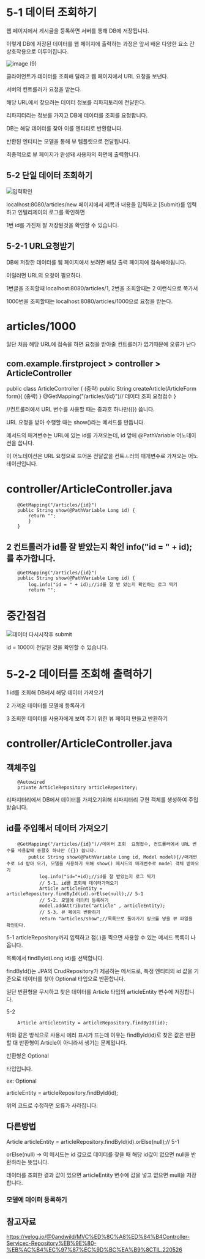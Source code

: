 5-1 데이터 조회하기
===

웹 페이지에서 게시글을 등록하면 서버를 통해 DB에 저장됩니다.

이렇게 DB에 저장된 데이터를 웹 페이지에 출력하는 과정은 앞서 배운 다양한 요소 간 상호작용으로 이루어집니다.

![image (9)](https://github.com/user-attachments/assets/dbf095d6-60a1-44fb-bf4b-d37e1b43a2d5)

클라이언트가 데이터를 조회해 달라고 웹 페이지에서 URL 요청을 보낸다.

서버의 컨트롤러가 요청을 받는다.

해당 URL에서 찾으려는 데이터 정보를 리파지토리에 전달한다.

리파지터리는 정보를 가지고 DB에 데이터를 조회를 요청합니다.

DB는 해당 데이터를 찾아 이를 엔티티로 반환합니다.

반환된 엔티티는 모델을 통해 뷰 템플릿으로 전달됩니다.

최종적으로 뷰 페이지가 완성돼 사용자의 화면에 출력합니다.

5-2 단일 데이터 조회하기 
---

![입력확인](https://github.com/user-attachments/assets/8bb6937c-9506-42fc-8ade-f4f51dc2dd32)

localhost:8080/articles/new 페이지에서 제목과 내용을 입력하고 [Submit}를 입력하고 인텔리제이의 로그를 확인하면 

1번 id를 가진채 잘 저장된것을 확인할 수 있습니다.

5-2-1 URL요청받기
--

DB에 저장한 데이터를 웹 페이지에서 보려면 해당 출력 페이지에 접속해야됩니다.

이럴러면 URL의 요청이 필요하다.

1번글을 조회할때 localhost:8080/articles/1, 2번을 조회할때는 2 이런식으로 쭉가서

1000번을 조회할때는 localhost:8080/articles/1000으로 요청을 받는다.

articles/1000
===

일단 처음 해당 URL에 접속을 하면 요청을 받아줄 컨트롤러가 없기때문에 오류가 난다

com.example.firstproject > controller > ArticleController
---

public class ArticleController {
    (중략)
  public String createArticle(ArticleForm form){
    (중략)
  }
  @GetMapping("/articles/{id}")// 데이터 조회 요청접수
}

//컨트롤러에서 URL 변수를 사용할 때는 중과호 하나만({}) 씁니다.

URL 요청을 받아 수행할 때는 show()라는 메서드를 만듭니다.

메서드의 매겨변수는 URL에 있는 id를 가져오는데, id 앞에 @PathVariable 어노테이션을 씁니다.

이 어노테이션은 URL 요청으로 드어온 전달값을 컨트ㅗ러의 매개변수로 가져오는 어노테이션입니다.

controller/ArticleController.java
===

        @GetMapping("/articles/{id}")
        public String show(@PathVariable Long id) {
            return "";
            }
        }

2 컨트롤러가 id를 잘 받았는지 확인  info("id = " + id);를 추가합니다.
---

        @GetMapping("/articles/{id}")
        public String show(@PathVariable Long id) {
            log.info("id = " + id);//id를 잘 받 았는지 확인하는 로그 찍기
            return "";


중간점검
===

![데이터 다시시작후 submit](https://github.com/user-attachments/assets/9d72ccf4-ae8a-419f-b321-c7c11600a4a3)

id = 1000이 전달된 것을 확인할 수 있습니다.

5-2-2 데이터를 조회해 출력하기
===

1 id를 조회해 DB에서 해당 데이터 가져오기

2 가져온 데이터를 모델에 등록하기

3 조회한 데이터를 사용자에게 보여 주기 위한 뷰 페이지 만들고 반환하기


controller/ArticleController.java
===

객체주입
---

        @Autowired
        private ArticleRepository articleRepository;

리파지터리에서 DB에서 데이터를 가져오기위해 리파지터리 구현 객체를 생성하여 주입받습니다.        
        
id를 주입해서 데이터 가져오기
---

        @GetMapping("/articles/{id}")//데이터 조회  요청접수, 컨트롤러에서 URL 변수를 사용할때 중괄호 하나만 ({}) 씁니다.
            public String show(@PathVariable Long id, Model model){//매개변수로 id 받아 오기, 모델을 사용하기 위해 show() 메서드의 매개변수로 model 객체 받아오기
                log.info("id="+id);//id를 잘 받았는지 로그 찍기
                // 5-1. id를 조회해 데이터가져오기
                Article articleEntity = articleRepository.findById(id).orElse(null);// 5-1
                // 5-2. 모델에 데이터 등록하기
                model.addAttribute("article" , articleEntity);
                // 5-3. 뷰 페이지 변환하기
                return "articles/show";//목록으로 돌아가기 링크를 넣을 뷰 파일을 확인한다.


5-1 articleRepository까지 입력하고 점(.)을 찍으면 사용할 수 있는 메서드 목록이 나옵니다.

목록에서 findById(Long id)를 선택합니다.

findById()는 JPA의 CrudRepository가 제공하는 메서드로, 특정 엔티티의 id 값을 기준으로 데이터를 찾아 Optional 타입으로 반환합니다.

일단 반환형을 무시하고 찾은 데이터를 Article 타입의 articleEntity 변수에 저장합니다.

5-2 

        Article articleEntity = articleRepository.findById(id);

위와 같은 방식으로 사용시 에러 표시가 뜨는데 이유는 findById(id)로 찾은 값은 반환할 대 반환형이 Article이 아니라서 생기는 문제입니다.

반환형은 Optional<Article> 타입입니다.

ex:  Optional<Article> articleEntity = articleRepository.findById(id);

위의 코드로 수정하면 오류가 사라집니다.

다른방법
--

Article articleEntity = articleRepository.findById(id).orElse(null);// 5-1

orElse(null) -> 이 메서드는 id 값으로 데이터를 찾을 때 해당 id값이 없으면 null을 반환하라는 뜻입니다.

데이터를 조회한 결과 값이 있으면 articleEntity 변수에 값을 넣고 없으면 mull을 저장합니다.



모델에 데이터 등록하기
===










참고자료
---

https://velog.io/@0andwild/MVC%ED%8C%A8%ED%84%B4Controller-Servicec-Repository%EB%9E%80-%EB%AC%B4%EC%97%87%EC%9D%BC%EA%B9%8CTIL.220526

